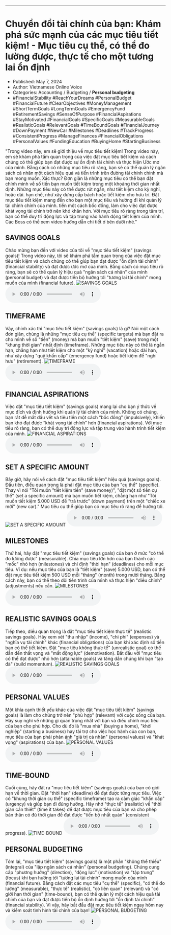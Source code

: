 
---

# Chuyển đổi tài chính của bạn: Khám phá sức mạnh của các mục tiêu tiết kiệm! - Mục tiêu cụ thể, có thể đo lường được, thực tế cho một tương lai ổn định

- Published: May 7, 2024
- Author: Vietnamese Online Voice
- Categories: Accounting / Budgeting / **Personal budgeting**
- #FinancialStability #ReachYourDreams #PersonalBudget #FinancialFuture #ClearObjectives #MoneyManagement #ShortTermGoals #LongTermGoals #EmergencyFund #RetirementSavings #SenseOfPurpose #FinancialAspirations #StayMotivated #FinancialGoals #SpecificGoals #MeasurableGoals #RealisticGoals #RelevantGoals #TimeBoundGoals #FinancialJourney #DownPayment #NewCar #Milestones #Deadlines #TrackProgress #ConsistentProgress #ManageFinances #FinancialObligations #PersonalValues #FundingEducation #BuyingHome #StartingBusiness

"Trong video này, em sẽ giới thiệu về mục tiêu tiết kiệm! Trong video này, em sẽ khám phá tầm quan trọng của việc đặt mục tiêu tiết kiệm và cách chúng có thể giúp bạn đạt được sự ổn định tài chính và thực hiện Ước mơ của mình. Bằng cách có những mục tiêu rõ ràng, bạn sẽ có thể quản lý ngân sách cá nhân một cách hiệu quả và tiến trình trên đường tài chính chính mà bạn mong muốn. Xác thực? Đơn giản là những mục tiêu có thể bạn đặt chính mình về số tiền bạn muốn tiết kiệm trong một khoảng thời gian nhất định. Những mục tiêu này có thể được rút ngắn, như tiết kiệm cho kỳ nghỉ, hoặc dài. hạn chế, như xây dựng cấp bách hoặc tiết kiệm cho hưu trí. Đặt mục tiêu tiết kiệm mang đến cho bạn một mục tiêu và hướng đi khi quản lý tài chính chính của mình. tiền một cách bốc đồng, làm cho việc đạt được khát vọng tài chính trở nên khó khăn hơn. Với mục tiêu rõ ràng trong tâm trí, bạn có thể duy trì động lực và tập trung vào hành động tiết kiệm của mình. Các Boss có thể xem video hướng dẫn chi tiết ở bên dưới nhé."


## SAVINGS GOALS

Chào mừng bạn đến với video của tôi về "mục tiêu tiết kiệm" (savings goals)! Trong video này, tôi sẽ khám phá tầm quan trọng của việc đặt mục tiêu tiết kiệm và cách chúng có thể giúp bạn đạt được "ổn định tài chính" (financial stability) và đạt được ước mơ của mình. Bằng cách có mục tiêu rõ ràng, bạn sẽ có thể quản lý hiệu quả "ngân sách cá nhân" của mình (personal budget) và đạt được tiến bộ hướng tới "tương lai tài chính" mong muốn của mình (financial future).
![SAVINGS GOALS](https://http-archiver-apis-production-80.schnworks.com/storage/images/transitions/2024-05-07/transition-43966513601-Montserrat-Medium-004895.jpg)
<audio controls>
    <source src="https://http-archiver-apis-production-80.schnworks.com/storage/storage/audio/file-32077682548.mp3" type="audio/mpeg">
</audio>



## TIMEFRAME

Vậy, chính xác thì "mục tiêu tiết kiệm" (savings goals) là gì? Nói một cách đơn giản, chúng là những "mục tiêu cụ thể" (specific targets) mà bạn đặt ra cho mình về số "tiền" (money) mà bạn muốn "tiết kiệm" (save) trong một "khung thời gian" nhất định (timeframe). Những mục tiêu này có thể là ngắn hạn, chẳng hạn như tiết kiệm cho một "kỳ nghỉ" (vacation) hoặc dài hạn, như xây dựng "quỹ khẩn cấp" (emergency fund) hoặc tiết kiệm để "nghỉ hưu" (retirement).
![TIMEFRAME](https://http-archiver-apis-production-80.schnworks.com/storage/images/transitions/2024-05-07/transition--7004391626-Montserrat-Black-303F9F.jpg)
<audio controls>
    <source src="https://http-archiver-apis-production-80.schnworks.com/storage/storage/audio/file-21908693408.mp3" type="audio/mpeg">
</audio>



## FINANCIAL ASPIRATIONS

Việc đặt "mục tiêu tiết kiệm" (savings goals) mang lại cho bạn ý thức về mục đích và định hướng khi quản lý tài chính của mình. Không có chúng, bạn rất dễ mất dấu vết và tiêu tiền một cách “bốc đồng” (impulsively), khiến bạn khó đạt được “khát vọng tài chính” hơn (financial aspirations). Với mục tiêu rõ ràng, bạn có thể duy trì động lực và tập trung vào hành trình tiết kiệm của mình.
![FINANCIAL ASPIRATIONS](https://http-archiver-apis-production-80.schnworks.com/storage/images/transitions/2024-05-07/transition-5530940627-Montserrat-Bold-1A237E.jpg)
<audio controls>
    <source src="https://http-archiver-apis-production-80.schnworks.com/storage/storage/audio/file-1787364367.mp3" type="audio/mpeg">
</audio>



## SET A SPECIFIC AMOUNT

Bây giờ, hãy nói về cách đặt "mục tiêu tiết kiệm" hiệu quả (savings goals). Đầu tiên, điều quan trọng là phải đặt mục tiêu của bạn "cụ thể" (specific). Thay vì nói "Tôi muốn "tiết kiệm tiền" (save money)", "đặt một số tiền cụ thể" (set a specific amount) mà bạn muốn tiết kiệm, chẳng hạn như "Tôi muốn tiết kiệm 5.000 USD để "trả trước" (down payment) trên một "chiếc xe mới" (new car)." Mục tiêu cụ thể giúp bạn có mục tiêu rõ ràng để hướng tới.
![SET A SPECIFIC AMOUNT](https://http-archiver-apis-production-80.schnworks.com/storage/images/transitions/2024-05-07/transition--37028023798-Montserrat-Bold-880E4F.jpg)
<audio controls>
    <source src="https://http-archiver-apis-production-80.schnworks.com/storage/storage/audio/file-2628768364.mp3" type="audio/mpeg">
</audio>



## MILESTONES

Thứ hai, hãy đặt "mục tiêu tiết kiệm" (savings goals) của bạn ở mức "có thể đo lường được" (measurable). Chia mục tiêu lớn hơn của bạn thành các "mốc" nhỏ hơn (milestones) và chỉ định "thời hạn" (deadlines) cho mỗi mục tiêu. Ví dụ: nếu mục tiêu của bạn là "tiết kiệm" (save) 5.000 USD, bạn có thể đặt mục tiêu tiết kiệm 500 USD mỗi "tháng" (month) trong mười tháng. Bằng cách này, bạn có thể theo dõi tiến trình của mình và thực hiện "điều chỉnh" (adjustments) nếu cần.
![MILESTONES](https://http-archiver-apis-production-80.schnworks.com/storage/images/transitions/2024-05-07/transition-22665694043-Montserrat-Bold-7B1FA2.jpg)
<audio controls>
    <source src="https://http-archiver-apis-production-80.schnworks.com/storage/storage/audio/file-29010140222.mp3" type="audio/mpeg">
</audio>



## REALISTIC SAVINGS GOALS

Tiếp theo, điều quan trọng là đặt "mục tiêu tiết kiệm thực tế" (realistic savings goals). Hãy xem xét "thu nhập" (income), "chi phí" (expenses) và "nghĩa vụ tài chính" khác (financial obligations) của bạn khi xác định số tiền bạn có thể tiết kiệm. Đặt "mục tiêu không thực tế" (unrealistic goal) có thể dẫn đến thất vọng và "mất động lực" (demotivation). Bắt đầu với "mục tiêu có thể đạt được" nhỏ hơn (attainable goals) và tăng dần chúng khi bạn "tạo đà" (build momentum).
![REALISTIC SAVINGS GOALS](https://http-archiver-apis-production-80.schnworks.com/storage/images/transitions/2024-05-07/transition--13058281563-Montserrat-Regular-283593.jpg)
<audio controls>
    <source src="https://http-archiver-apis-production-80.schnworks.com/storage/storage/audio/file-50474607929.mp3" type="audio/mpeg">
</audio>



## PERSONAL VALUES

Một khía cạnh thiết yếu khác của việc đặt "mục tiêu tiết kiệm" (savings goals) là làm cho chúng trở nên "phù hợp" (relevant) với cuộc sống của bạn. Hãy suy nghĩ về những gì quan trọng nhất với bạn và điều chỉnh mục tiêu của bạn cho phù hợp. Cho dù đó là "mua nhà" (buying a home), "khởi nghiệp" (starting a business) hay tài trợ cho việc học hành của con bạn, mục tiêu của bạn phải phản ánh "giá trị cá nhân" (personal values) và "khát vọng" (aspirations) của bạn.
![PERSONAL VALUES](https://http-archiver-apis-production-80.schnworks.com/storage/images/transitions/2024-05-07/transition--39411454565-Montserrat-ExtraBold-9C27B0.jpg)
<audio controls>
    <source src="https://http-archiver-apis-production-80.schnworks.com/storage/storage/audio/file-6749158021.mp3" type="audio/mpeg">
</audio>



## TIME-BOUND

Cuối cùng, hãy đặt ra "mục tiêu tiết kiệm" (savings goals) của bạn có giới hạn về thời gian. Đặt "thời hạn" (deadline) để đạt được từng mục tiêu. Việc có "khung thời gian cụ thể" (specific timeframe) tạo ra cảm giác "khẩn cấp" (urgency) và giúp bạn đi đúng hướng. Hãy nhớ "thực tế" (realistic) về "thời gian cần thiết" (time it takes) để đạt được mục tiêu của bạn và cho phép bản thân có đủ thời gian để đạt được "tiến bộ nhất quán" (consistent progress).
![TIME-BOUND](https://http-archiver-apis-production-80.schnworks.com/storage/images/transitions/2024-05-07/transition--34471392489-Montserrat-ExtraBold-9C27B0.jpg)
<audio controls>
    <source src="https://http-archiver-apis-production-80.schnworks.com/storage/storage/audio/file-30688095565.mp3" type="audio/mpeg">
</audio>



## PERSONAL BUDGETING

Tóm lại, "mục tiêu tiết kiệm" (savings goals) là một phần "không thể thiếu" (integral) của "lập ngân sách cá nhân" (personal budgeting). Chúng cung cấp "phương hướng" (direction), "động lực" (motivation) và "tập trung" (focus) khi bạn hướng tới "tương lai tài chính" mong muốn của mình (financial future). Bằng cách đặt các mục tiêu "cụ thể" (specific), "có thể đo lường" (measurable), "thực tế" (realistic), "có liên quan" (relevant) và "có giới hạn thời gian" (time-bound), bạn có thể quản lý một cách hiệu quả tài chính của bạn và đạt được tiến bộ ổn định hướng tới "ổn định tài chính" (financial stability). Vì vậy, hãy bắt đầu đặt mục tiêu tiết kiệm ngay hôm nay và kiểm soát tình hình tài chính của bạn!
![PERSONAL BUDGETING](https://http-archiver-apis-production-80.schnworks.com/storage/images/transitions/2024-05-07/transition--2960947034-Montserrat-Medium-004895.jpg)
<audio controls>
    <source src="https://http-archiver-apis-production-80.schnworks.com/storage/storage/audio/file-23698980951.mp3" type="audio/mpeg">
</audio>

